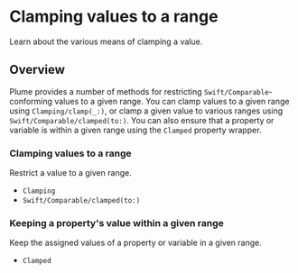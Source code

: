# Clamping values to a range

Learn about the various means of clamping a value.

## Overview

Plume provides a number of methods for restricting ``Swift/Comparable``-conforming values to a given range. You can clamp values to a given range using ``Clamping/clamp(_:)``, or clamp a given value to various ranges using ``Swift/Comparable/clamped(to:)``. You can also ensure that a property or variable is within a given range using the ``Clamped`` property wrapper.

### Clamping values to a range

Restrict a value to a given range.

- ``Clamping``
- ``Swift/Comparable/clamped(to:)``

### Keeping a property's value within a given range

Keep the assigned values of a property or variable in a given range.

- ``Clamped``
